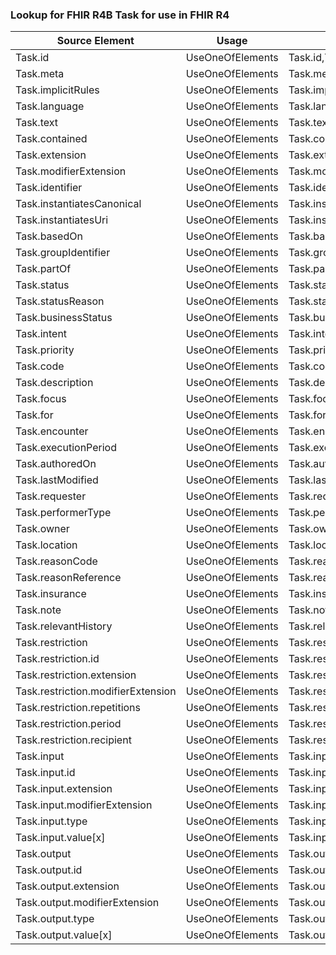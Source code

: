 ### Lookup for FHIR R4B Task for use in FHIR R4

| Source Element | Usage | Target |
| -------------- | ----- | ------ |
| Task.id | UseOneOfElements | Task.id,Task.id,Task.id,Task.id |
| Task.meta | UseOneOfElements | Task.meta,Task.meta,Task.meta,Task.meta |
| Task.implicitRules | UseOneOfElements | Task.implicitRules,Task.implicitRules,Task.implicitRules,Task.implicitRules |
| Task.language | UseOneOfElements | Task.language,Task.language,Task.language,Task.language |
| Task.text | UseOneOfElements | Task.text,Task.text,Task.text,Task.text |
| Task.contained | UseOneOfElements | Task.contained,Task.contained,Task.contained,Task.contained |
| Task.extension | UseOneOfElements | Task.extension,Task.extension,Task.extension,Task.extension |
| Task.modifierExtension | UseOneOfElements | Task.modifierExtension,Task.modifierExtension,Task.modifierExtension,Task.modifierExtension |
| Task.identifier | UseOneOfElements | Task.identifier,Task.identifier,Task.identifier,Task.identifier |
| Task.instantiatesCanonical | UseOneOfElements | Task.instantiatesCanonical,Task.instantiatesCanonical,Task.instantiatesCanonical,Task.instantiatesCanonical |
| Task.instantiatesUri | UseOneOfElements | Task.instantiatesUri,Task.instantiatesUri,Task.instantiatesUri,Task.instantiatesUri |
| Task.basedOn | UseOneOfElements | Task.basedOn,Task.basedOn,Task.basedOn,Task.basedOn |
| Task.groupIdentifier | UseOneOfElements | Task.groupIdentifier,Task.groupIdentifier,Task.groupIdentifier,Task.groupIdentifier |
| Task.partOf | UseOneOfElements | Task.partOf,Task.partOf,Task.partOf,Task.partOf |
| Task.status | UseOneOfElements | Task.status,Task.status,Task.status,Task.status |
| Task.statusReason | UseOneOfElements | Task.statusReason,Task.statusReason,Task.statusReason,Task.statusReason |
| Task.businessStatus | UseOneOfElements | Task.businessStatus,Task.businessStatus,Task.businessStatus,Task.businessStatus |
| Task.intent | UseOneOfElements | Task.intent,Task.intent,Task.intent,Task.intent |
| Task.priority | UseOneOfElements | Task.priority,Task.priority,Task.priority,Task.priority |
| Task.code | UseOneOfElements | Task.code,Task.code,Task.code,Task.code |
| Task.description | UseOneOfElements | Task.description,Task.description,Task.description,Task.description |
| Task.focus | UseOneOfElements | Task.focus,Task.focus,Task.focus,Task.focus |
| Task.for | UseOneOfElements | Task.for,Task.for,Task.for,Task.for |
| Task.encounter | UseOneOfElements | Task.encounter,Task.encounter,Task.encounter,Task.encounter |
| Task.executionPeriod | UseOneOfElements | Task.executionPeriod,Task.executionPeriod,Task.executionPeriod,Task.executionPeriod |
| Task.authoredOn | UseOneOfElements | Task.authoredOn,Task.authoredOn,Task.authoredOn,Task.authoredOn |
| Task.lastModified | UseOneOfElements | Task.lastModified,Task.lastModified,Task.lastModified,Task.lastModified |
| Task.requester | UseOneOfElements | Task.requester,Task.requester,Task.requester,Task.requester,Task.requester,Task.requester,Task.requester |
| Task.performerType | UseOneOfElements | Task.performerType,Task.performerType,Task.performerType,Task.performerType |
| Task.owner | UseOneOfElements | Task.owner,Task.owner,Task.owner,Task.owner |
| Task.location | UseOneOfElements | Task.location,Task.location,Task.location,Task.location |
| Task.reasonCode | UseOneOfElements | Task.reasonCode,Task.reasonCode,Task.reasonCode,Task.reasonCode |
| Task.reasonReference | UseOneOfElements | Task.reasonReference,Task.reasonReference,Task.reasonReference,Task.reasonReference |
| Task.insurance | UseOneOfElements | Task.insurance,Task.insurance,Task.insurance,Task.insurance |
| Task.note | UseOneOfElements | Task.note,Task.note,Task.note,Task.note |
| Task.relevantHistory | UseOneOfElements | Task.relevantHistory,Task.relevantHistory,Task.relevantHistory,Task.relevantHistory |
| Task.restriction | UseOneOfElements | Task.restriction,Task.restriction,Task.restriction,Task.restriction |
| Task.restriction.id | UseOneOfElements | Task.restriction.id,Task.restriction.id,Task.restriction.id,Task.restriction.id |
| Task.restriction.extension | UseOneOfElements | Task.restriction.extension,Task.restriction.extension,Task.restriction.extension,Task.restriction.extension |
| Task.restriction.modifierExtension | UseOneOfElements | Task.restriction.modifierExtension,Task.restriction.modifierExtension,Task.restriction.modifierExtension,Task.restriction.modifierExtension |
| Task.restriction.repetitions | UseOneOfElements | Task.restriction.repetitions,Task.restriction.repetitions,Task.restriction.repetitions,Task.restriction.repetitions |
| Task.restriction.period | UseOneOfElements | Task.restriction.period,Task.restriction.period,Task.restriction.period,Task.restriction.period |
| Task.restriction.recipient | UseOneOfElements | Task.restriction.recipient,Task.restriction.recipient,Task.restriction.recipient,Task.restriction.recipient |
| Task.input | UseOneOfElements | Task.input,Task.input,Task.input,Task.input |
| Task.input.id | UseOneOfElements | Task.input.id,Task.input.id,Task.input.id,Task.input.id |
| Task.input.extension | UseOneOfElements | Task.input.extension,Task.input.extension,Task.input.extension,Task.input.extension |
| Task.input.modifierExtension | UseOneOfElements | Task.input.modifierExtension,Task.input.modifierExtension,Task.input.modifierExtension,Task.input.modifierExtension |
| Task.input.type | UseOneOfElements | Task.input.type,Task.input.type,Task.input.type,Task.input.type |
| Task.input.value[x] | UseOneOfElements | Task.input.value[x],Task.input.value[x],Task.input.value[x],Task.input.value[x] |
| Task.output | UseOneOfElements | Task.output,Task.output,Task.output,Task.output |
| Task.output.id | UseOneOfElements | Task.output.id,Task.output.id,Task.output.id,Task.output.id |
| Task.output.extension | UseOneOfElements | Task.output.extension,Task.output.extension,Task.output.extension,Task.output.extension |
| Task.output.modifierExtension | UseOneOfElements | Task.output.modifierExtension,Task.output.modifierExtension,Task.output.modifierExtension,Task.output.modifierExtension |
| Task.output.type | UseOneOfElements | Task.output.type,Task.output.type,Task.output.type,Task.output.type |
| Task.output.value[x] | UseOneOfElements | Task.output.value[x],Task.output.value[x],Task.output.value[x],Task.output.value[x] |
